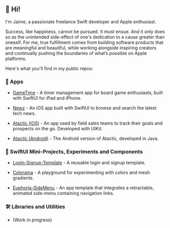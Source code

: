 
<!--
![GitHub Banner-2](https://user-images.githubusercontent.com/26114098/201718153-68fb8880-ea43-43ea-a6d1-41ddc28190af.png)
-->

## 👋 Hi!

I'm Jaime, a passionate freelance Swift developer and Apple enthusiast. 

Success, like happiness, cannot be pursued. It must ensue. And it only does so as the unintended side-effect of one's dedication to a cause greater than oneself. For me, true fulfillment comes from building software products that are meaningful and beautiful, while working alongside inspiring creators and continually pushing the boundaries of what’s possible on Apple platforms.

Here's what you'll find in my public repos:


### 📱 Apps

- [GameTime](https://github.com/jlucea/gametime) - A timer management app for board game enthusiasts, built with SwiftUI for iPad and iPhone.
  
- [Newz](https://github.com/jlucea/newz) - An iOS app built with SwiftUI to browse and search the latest tech news.
  
- [Atactic (iOS)](https://github.com/jlucea/atactic-ios) - An app used by field sales teams to track their goals and prospects on the go. Developed with UIKit.
  
- [Atactic (Android)](https://github.com/jlucea/atactic-android) - The Android version of Atactic, developed in Java.


### 🧪 SwiftUI Mini-Projects, Experiments and Components

- [Login-Signup-Template](https://github.com/jlucea/login-signup-template) - A reusable login and signup template.
  
- [Colorama](https://github.com/jlucea/colorama) - A playground for experimenting with colors and mesh gradients.

- [Euphoria-SideMenu](https://github.com/jlucea/euphoria-sidemenu) - An app template that integrates a retractable, animated side-menu containing navigation links.


### 🛠️ Libraries and Utilities 

- (Work in progress)



